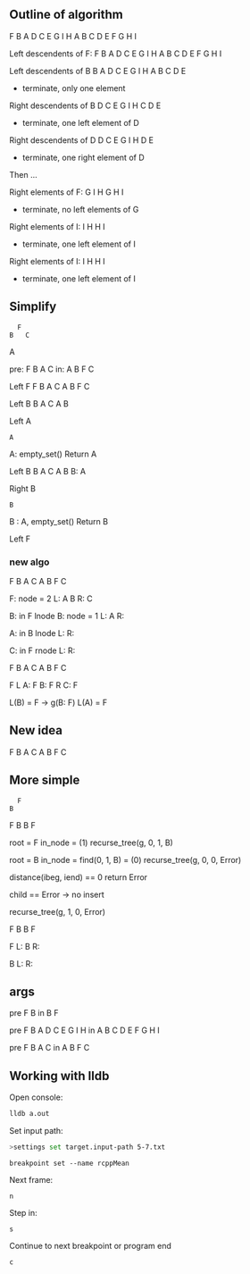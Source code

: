 ## Outline of algorithm

F B A D C E G I H
A B C D E F G H I

Left descendents of F:
            F B A D C E G I H
  A B C D E F G H I

Left descendents of B
    B A D C E G I H
  A B C D E
* terminate, only one element

Right descendents of B
      D C E G I H
    C D E
* terminate, one left element of D

Right descendents of D
    D C E G I H
    D E
* terminate, one right element of D


Then ...

Right elements of F:
    G I H
    G H I
* terminate, no left elements of G

Right elements of I:
      I H
    H I
* terminate, one left element of I

Right elements of I:
      I H
    H I
* terminate, one left element of I


## Simplify

      F
    B   C
  A

pre: F B A C
in:  A B F C

Left F
        F B A C
    A B F C

Left B
      B A C
    A B

Left A

    A
  A: empty_set()
  Return A

Left B
      B A C
    A B
  B: A

Right B

    B
  B : A, empty_set()
  Return B

Left F

### new algo

F B A C
A B F C

F: node = 2
  L: A B
  R: C

B: in F lnode
B: node = 1
  L: A
  R:

A: in B lnode
  L:
  R:

C: in F rnode
  L:
  R:


F B A C
A B F C

F
  L
    A: F
    B: F
  R
    C: F

L(B) = F -> g(B: F)
L(A) = F


## New idea

F B A C
A B F C


## More simple

      F
    B


F B
B F

root = F
in_node = (1)
recurse_tree(g, 0, 1, B)

root = B
in_node = find(0, 1, B)
        = (0)
recurse_tree(g, 0, 0, Error)

distance(ibeg, iend) == 0
return Error

child == Error
-> no insert

recurse_tree(g, 1, 0, Error)


F B
B F

F L: B
  R:

B L:
  R:

## args

pre
F B
in
B F

pre
F B A D C E G I H
in
A B C D E F G H I

pre
F B A C
in
A B F C


## Working with lldb

Open console:

```bash
lldb a.out
```

Set input path:
```bash
>settings set target.input-path 5-7.txt
```

```
breakpoint set --name rcppMean
```

Next frame:
```
n
```

Step in:
```
s
```

Continue to next breakpoint or program end
```
c
```
